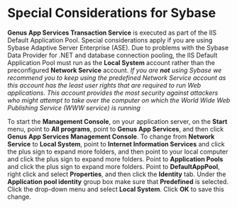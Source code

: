 # Special Considerations for Sybase

**Genus App Services Transaction Service** is executed as part of the IIS Default Application Pool. Special considerations apply if you are using Sybase Adaptive Server Enterprise (ASE). Due to problems with the Sybase Data Provider for .NET and database connection pooling, the IIS Default Application Pool must run as the **Local System** account rather than the preconfigured **Network Service** account. _If you are **not** using Sybase we recommend you to keep using the predefined Network Service account as this account has the least user rights that are required to run Web applications. This account provides the most security against attackers who might attempt to take over the computer on which the World Wide Web Publishing Service (WWW service) is running_

To start the **Management Console**, on your application server, on the **Start** menu, point to **All programs**, point to **Genus App Services**, and then click **Genus App Services Management Console**. To change from **Network Service** to **Local System**, point to **Internet Information Services** and click the plus sign to expand more folders, and then point to your local computer and click the plus sign to expand more folders. Point to **Application Pools** and click the plus sign to expand more folders. Point to **DefaultAppPool**, right click and select **Properties**, and then click the **Identity** tab. Under the **Application pool identity** group box make sure that **Predefined** is selected. Click the drop-down menu and select **Local System**. Click **OK** to save this change.